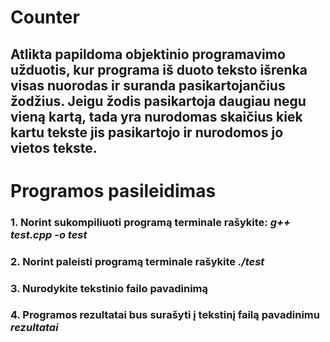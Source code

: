 # Counter

## Atlikta papildoma objektinio programavimo užduotis, kur programa iš duoto teksto išrenka visas nuorodas ir suranda pasikartojančius žodžius. Jeigu žodis pasikartoja daugiau negu vieną kartą, tada yra nurodomas skaičius kiek kartu tekste jis pasikartojo ir nurodomos jo vietos tekste.

# Programos pasileidimas
### 1. Norint sukompiliuoti programą terminale rašykite: _g++ test.cpp -o test_
### 2. Norint paleisti programą terminale rašykite _./test_
### 3. Nurodykite tekstinio failo pavadinimą
### 4. Programos rezultatai bus surašyti į tekstinį failą pavadinimu _rezultatai_

